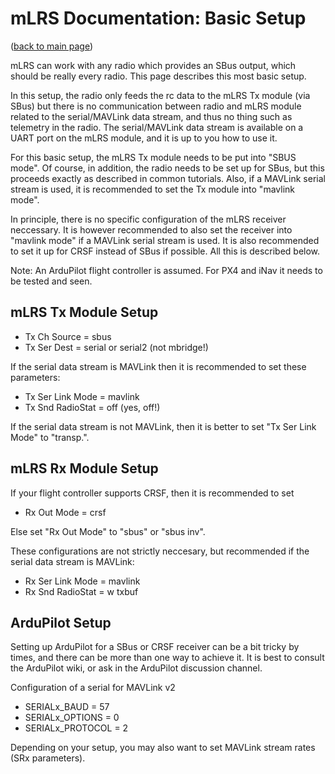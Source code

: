 # mLRS Documentation: Basic Setup #

([back to main page](../README.md))

mLRS can work with any radio which provides an SBus output, which should be really every radio. This page describes this most basic setup.

In this setup, the radio only feeds the rc data to the mLRS Tx module (via SBus) but there is no communication between radio and mLRS module related to the serial/MAVLink data stream, and thus no thing such as telemetry in the radio. The serial/MAVLink data stream is available on a UART port on the mLRS module, and it is up to you how to use it.

For this basic setup, the mLRS Tx module needs to be put into "SBUS mode". Of course, in addition, the radio needs to be set up for SBus, but this proceeds exactly as described in common tutorials. Also, if a MAVLink serial stream is used, it is recommended to set the Tx module into "mavlink mode".

In principle, there is no specific configuration of the mLRS receiver neccessary. It is however recommended to also set the receiver into "mavlink mode" if a MAVLink serial stream is used. It is also recommended to set it up for CRSF instead of SBus if possible. All this is described below.

Note: An ArduPilot flight controller is assumed. For PX4 and iNav it needs to be tested and seen.


## mLRS Tx Module Setup

- Tx Ch Source = sbus
- Tx Ser Dest = serial or serial2 (not mbridge!)

If the serial data stream is MAVLink then it is recommended to set these parameters:

- Tx Ser Link Mode = mavlink
- Tx Snd RadioStat = off (yes, off!)

If the serial data stream is not MAVLink, then it is better to set "Tx Ser Link Mode" to "transp.".


## mLRS Rx Module Setup

If your flight controller supports CRSF, then it is recommended to set

- Rx Out Mode = crsf

Else set "Rx Out Mode" to "sbus" or "sbus inv".

These configurations are not strictly neccesary, but recommended if the serial data stream is MAVLink:

- Rx Ser Link Mode = mavlink
- Rx Snd RadioStat = w txbuf


## ArduPilot Setup

Setting up ArduPilot for a SBus or CRSF receiver can be a bit tricky by times, and there can be more than one way to achieve it. It is best to consult the ArduPilot wiki, or ask in the ArduPilot discussion channel.

Configuration of a serial for MAVLink v2

- SERIALx_BAUD = 57 
- SERIALx_OPTIONS = 0
- SERIALx_PROTOCOL = 2

Depending on your setup, you may also want to set MAVLink stream rates (SRx parameters).


